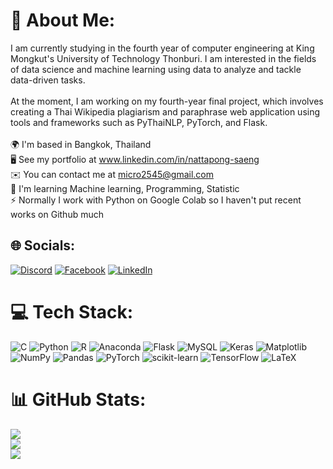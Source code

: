 # 💫 About Me:
I am currently studying in the fourth year of computer engineering at King Mongkut's University of Technology Thonburi. I am interested in the fields of data science and machine learning using data to analyze and tackle data-driven tasks.<br><br>At the moment, I am working on my fourth-year final project, which involves creating a Thai Wikipedia plagiarism and paraphrase web application using tools and frameworks such as PyThaiNLP, PyTorch, and Flask.<br><br>🌍  I'm based in Bangkok, Thailand<br>🖥️  See my portfolio at www.linkedin.com/in/nattapong-saeng<br>✉️  You can contact me at micro2545@gmail.com<br>🧠  I'm learning Machine learning, Programming, Statistic<br>⚡  Normally I work with Python on Google Colab so I haven't put recent works on Github much<br>


## 🌐 Socials:
[![Discord](https://img.shields.io/badge/Discord-%237289DA.svg?logo=discord&logoColor=white)](https://discord.gg/https://discord.com/channels/336160460766183424) [![Facebook](https://img.shields.io/badge/Facebook-%231877F2.svg?logo=Facebook&logoColor=white)](https://facebook.com/https://www.facebook.com/nattapong.saengarunwong/) [![LinkedIn](https://img.shields.io/badge/LinkedIn-%230077B5.svg?logo=linkedin&logoColor=white)](https://linkedin.com/in/https://www.linkedin.com/in/nattapong-saeng/) 

# 💻 Tech Stack:
![C](https://img.shields.io/badge/c-%2300599C.svg?style=for-the-badge&logo=c&logoColor=white) ![Python](https://img.shields.io/badge/python-3670A0?style=for-the-badge&logo=python&logoColor=ffdd54) ![R](https://img.shields.io/badge/r-%23276DC3.svg?style=for-the-badge&logo=r&logoColor=white) ![Anaconda](https://img.shields.io/badge/Anaconda-%2344A833.svg?style=for-the-badge&logo=anaconda&logoColor=white) ![Flask](https://img.shields.io/badge/flask-%23000.svg?style=for-the-badge&logo=flask&logoColor=white) ![MySQL](https://img.shields.io/badge/mysql-%2300000f.svg?style=for-the-badge&logo=mysql&logoColor=white) ![Keras](https://img.shields.io/badge/Keras-%23D00000.svg?style=for-the-badge&logo=Keras&logoColor=white) ![Matplotlib](https://img.shields.io/badge/Matplotlib-%23ffffff.svg?style=for-the-badge&logo=Matplotlib&logoColor=black) ![NumPy](https://img.shields.io/badge/numpy-%23013243.svg?style=for-the-badge&logo=numpy&logoColor=white) ![Pandas](https://img.shields.io/badge/pandas-%23150458.svg?style=for-the-badge&logo=pandas&logoColor=white) ![PyTorch](https://img.shields.io/badge/PyTorch-%23EE4C2C.svg?style=for-the-badge&logo=PyTorch&logoColor=white) ![scikit-learn](https://img.shields.io/badge/scikit--learn-%23F7931E.svg?style=for-the-badge&logo=scikit-learn&logoColor=white) ![TensorFlow](https://img.shields.io/badge/TensorFlow-%23FF6F00.svg?style=for-the-badge&logo=TensorFlow&logoColor=white) ![LaTeX](https://img.shields.io/badge/latex-%23008080.svg?style=for-the-badge&logo=latex&logoColor=white)
# 📊 GitHub Stats:
![](https://github-readme-stats.vercel.app/api?username=deceimo&theme=gruvbox&hide_border=false&include_all_commits=false&count_private=false)<br/>
![](https://github-readme-streak-stats.herokuapp.com/?user=deceimo&theme=gruvbox&hide_border=false)<br/>
![](https://github-readme-stats.vercel.app/api/top-langs/?username=deceimo&theme=gruvbox&hide_border=false&include_all_commits=false&count_private=false&layout=compact)

<!-- Proudly created with GPRM ( https://gprm.itsvg.in ) -->
